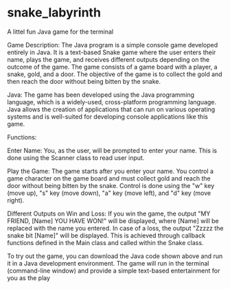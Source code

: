 # snake_labyrinth
A littel fun Java game for the terminal 

Game Description:
The Java program is a simple console game developed entirely in Java. It is a text-based Snake game where the user enters their name, plays the game, and receives different outputs depending on the outcome of the game. The game consists of a game board with a player, a snake, gold, and a door. The objective of the game is to collect the gold and then reach the door without being bitten by the snake.

Java:
The game has been developed using the Java programming language, which is a widely-used, cross-platform programming language. Java allows the creation of applications that can run on various operating systems and is well-suited for developing console applications like this game.

Functions:

Enter Name: You, as the user, will be prompted to enter your name. This is done using the Scanner class to read user input.

Play the Game: The game starts after you enter your name. You control a game character on the game board and must collect gold and reach the door without being bitten by the snake. Control is done using the "w" key (move up), "s" key (move down), "a" key (move left), and "d" key (move right).

Different Outputs on Win and Loss: If you win the game, the output "MY FRIEND, [Name] YOU HAVE WON!" will be displayed, where [Name] will be replaced with the name you entered. In case of a loss, the output "Zzzzz the snake bit [Name]" will be displayed. This is achieved through callback functions defined in the Main class and called within the Snake class.

To try out the game, you can download the Java code shown above and run it in a Java development environment. The game will run in the terminal (command-line window) and provide a simple text-based entertainment for you as the play

